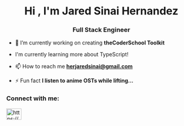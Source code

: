 <h1 align="center">Hi , I'm Jared Sinai Hernandez</h1>
<h3 align="center">Full Stack Engineer</h3>

- 🔭 I’m currently working on creating **theCoderSchool Toolkit**

- I'm currently learning more about TypeScript!

- 📫 How to reach me **herjaredsinai@gmail.com**

- ⚡ Fun fact **I listen to anime OSTs while lifting...**

<h3 align="left">Connect with me:</h3>
<p align="left">
<a href="https://www.linkedin.com/in/jaredsina/" target="blank"><img align="center" src="https://raw.githubusercontent.com/rahuldkjain/github-profile-readme-generator/master/src/images/icons/Social/linked-in-alt.svg" alt="https://www.linkedin.com/in/jared-hernandez-33a857116/" height="30" width="40" /></a>
</p>


